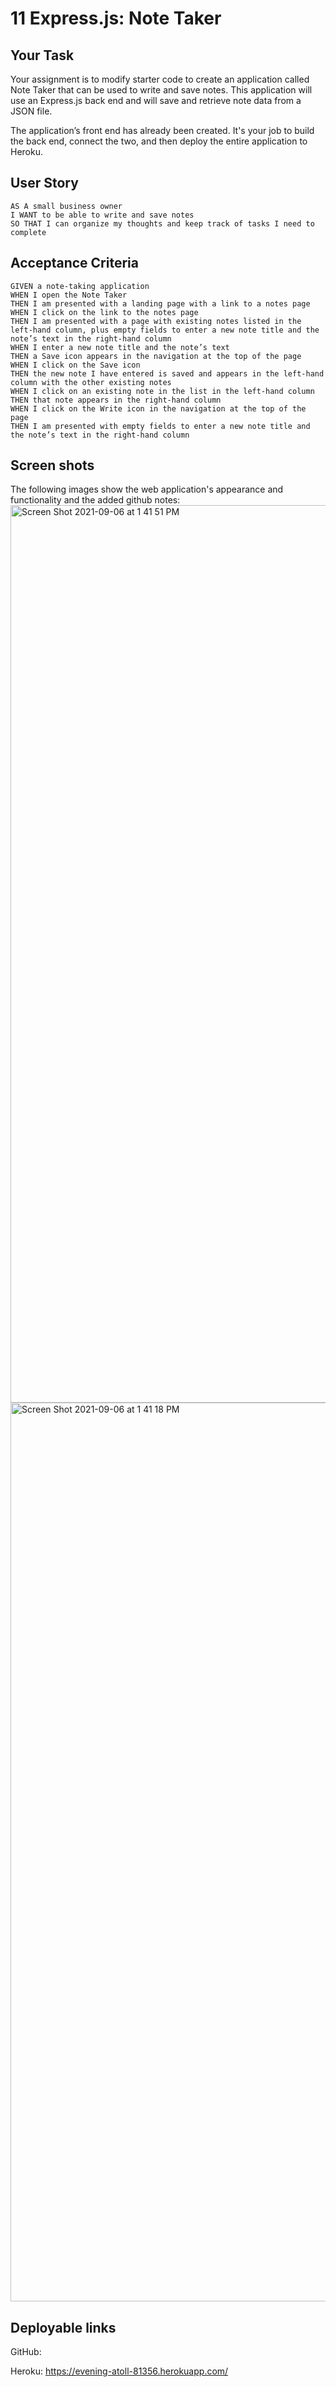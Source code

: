# 11 Express.js: Note Taker

## Your Task

Your assignment is to modify starter code to create an application called Note Taker that can be used to write and save notes. This application will use an Express.js back end and will save and retrieve note data from a JSON file.

The application’s front end has already been created. It's your job to build the back end, connect the two, and then deploy the entire application to Heroku.


## User Story

```
AS A small business owner
I WANT to be able to write and save notes
SO THAT I can organize my thoughts and keep track of tasks I need to complete
```


## Acceptance Criteria

```
GIVEN a note-taking application
WHEN I open the Note Taker
THEN I am presented with a landing page with a link to a notes page
WHEN I click on the link to the notes page
THEN I am presented with a page with existing notes listed in the left-hand column, plus empty fields to enter a new note title and the note’s text in the right-hand column
WHEN I enter a new note title and the note’s text
THEN a Save icon appears in the navigation at the top of the page
WHEN I click on the Save icon
THEN the new note I have entered is saved and appears in the left-hand column with the other existing notes
WHEN I click on an existing note in the list in the left-hand column
THEN that note appears in the right-hand column
WHEN I click on the Write icon in the navigation at the top of the page
THEN I am presented with empty fields to enter a new note title and the note’s text in the right-hand column
```


## Screen shots

The following images show the web application's appearance and functionality and the added github notes:
<img width="1436" alt="Screen Shot 2021-09-06 at 1 41 51 PM" src="https://user-images.githubusercontent.com/85333228/132256759-9b83566b-7d0d-47fe-866f-1a568af8601c.png">
<img width="1438" alt="Screen Shot 2021-09-06 at 1 41 18 PM" src="https://user-images.githubusercontent.com/85333228/132256770-c8d79746-752e-487a-9614-309311ca761b.png">

## Deployable links

GitHub:



Heroku:
https://evening-atoll-81356.herokuapp.com/
